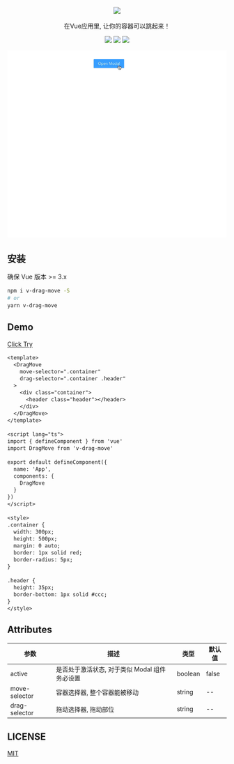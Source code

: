 <p align="center">
  <img src="media/logo.svg" width="350">
  <p align="center">在Vue应用里, 让你的容器可以跳起来！</p>
  <p align="center">
    <img src="https://img.shields.io/github/package-json/v/xjh22222228/v-drag-move" />
    <img src="https://img.shields.io/static/v1.svg?label=&message=Vue&style=flat-square&color=3fb984" />
    <img src="https://img.shields.io/github/license/xjh22222228/v-drag-move" />
  </p>
</p>


![](media/demo.gif)


## 安装
确保 Vue 版本 >= 3.x

```bash
npm i v-drag-move -S
# or
yarn v-drag-move
```


## Demo
[Click Try](https://codesandbox.io/s/loving-cdn-d30m5?file=/src/App.vue)

```vue
<template>
  <DragMove
    move-selector=".container"
    drag-selector=".container .header"
  >
    <div class="container">
      <header class="header"></header>
    </div>
  </DragMove>
</template>

<script lang="ts">
import { defineComponent } from 'vue'
import DragMove from 'v-drag-move'

export default defineComponent({
  name: 'App',
  components: {
    DragMove
  }
})
</script>

<style>
.container {
  width: 300px;
  height: 500px;
  margin: 0 auto;
  border: 1px solid red;
  border-radius: 5px;
}

.header {
  height: 35px;
  border-bottom: 1px solid #ccc;
}
</style>
```



## Attributes
| 参数           | 描述              |类型           | 默认值              |
| ------------- |------------------- |-------------- |------ |
| active | 是否处于激活状态, 对于类似 Modal 组件务必设置 | boolean | false |
| move-selector | 容器选择器, 整个容器能被移动 |  string  | -- |
| drag-selector | 拖动选择器, 拖动部位 |string| -- |






## LICENSE
[MIT](./LICENSE)
